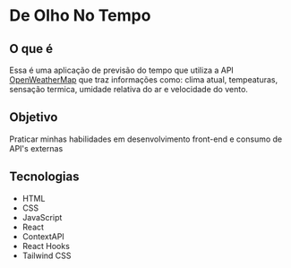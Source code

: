 # De Olho No Tempo

## O que é
Essa é uma aplicação de previsão do tempo que utiliza a API [OpenWeatherMap](https://openweathermap.org/) que traz informações como: clima atual, tempeaturas, sensação termica, umidade relativa do ar e velocidade do vento.

## Objetivo
Praticar minhas habilidades em desenvolvimento front-end e consumo de API's externas

## Tecnologias
* HTML
* CSS
* JavaScript
* React
* ContextAPI
* React Hooks
* Tailwind CSS
